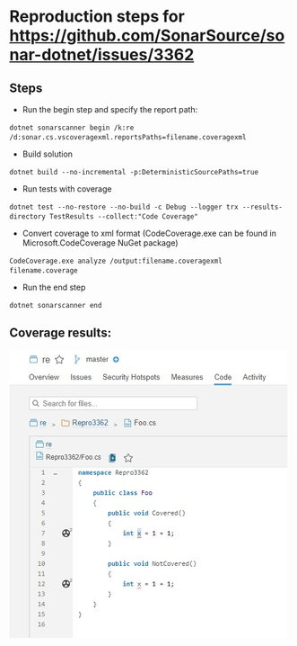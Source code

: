 # Reproduction steps for https://github.com/SonarSource/sonar-dotnet/issues/3362

## Steps

- Run the begin step and specify the report path:

`dotnet sonarscanner begin /k:re /d:sonar.cs.vscoveragexml.reportsPaths=filename.coveragexml`

- Build solution

`dotnet build --no-incremental -p:DeterministicSourcePaths=true`

- Run tests with coverage

`dotnet test --no-restore --no-build -c Debug --logger trx --results-directory TestResults --collect:"Code Coverage"`

- Convert coverage to xml format (CodeCoverage.exe can be found in Microsoft.CodeCoverage NuGet package)

`CodeCoverage.exe analyze /output:filename.coveragexml filename.coverage`

- Run the end step

`dotnet sonarscanner end`

## Coverage results:

![image info](CoverageResults.jpg)
